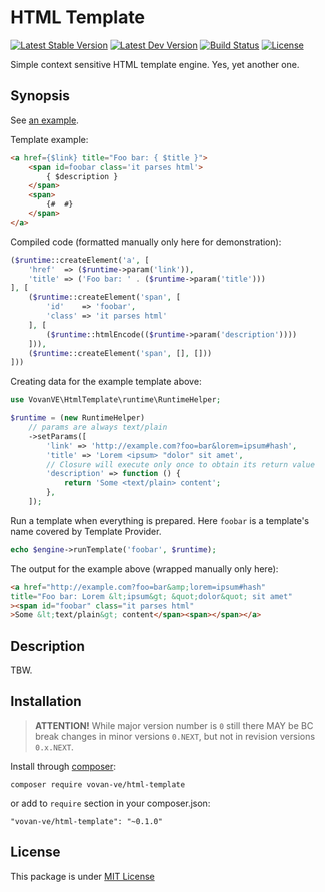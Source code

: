 HTML Template
=============

[![Latest Stable Version](https://img.shields.io/packagist/v/vovan-ve/html-template.svg)](https://packagist.org/packages/vovan-ve/html-template)
[![Latest Dev Version](https://img.shields.io/packagist/vpre/vovan-ve/html-template.svg)](https://packagist.org/packages/vovan-ve/html-template)
[![Build Status](https://travis-ci.org/Vovan-VE/html-template.svg)](https://travis-ci.org/Vovan-VE/html-template)
[![License](https://poser.pugx.org/vovan-ve/html-template/license)](https://packagist.org/packages/vovan-ve/html-template)

Simple context sensitive HTML template engine. Yes, yet another one.

Synopsis
--------

See [an example](./examples/01.basics.php).

Template example:

```html
<a href={$link} title="Foo bar: { $title }">
    <span id=foobar class='it parses html'>
        { $description }
    </span>
    <span>
        {#  #}
    </span>
</a>
```

Compiled code (formatted manually only here for demonstration):

```php
($runtime::createElement('a', [
    'href'  => ($runtime->param('link')),
    'title' => ('Foo bar: ' . ($runtime->param('title')))
], [
    ($runtime::createElement('span', [
        'id'    => 'foobar',
        'class' => 'it parses html'
    ], [
        ($runtime::htmlEncode(($runtime->param('description'))))
    ])),
    ($runtime::createElement('span', [], []))
]))
```

Creating data for the example template above:

```php
use VovanVE\HtmlTemplate\runtime\RuntimeHelper;

$runtime = (new RuntimeHelper)
    // params are always text/plain
    ->setParams([
        'link' => 'http://example.com?foo=bar&lorem=ipsum#hash',
        'title' => 'Lorem <ipsum> "dolor" sit amet',
        // Closure will execute only once to obtain its return value
        'description' => function () {
            return 'Some <text/plain> content';
        },
    ]);
```

Run a template when everything is prepared. Here `foobar` is a template's name
covered by Template Provider.

```php
echo $engine->runTemplate('foobar', $runtime);
```

The output for the example above (wrapped manually only here):

```html
<a href="http://example.com?foo=bar&amp;lorem=ipsum#hash"
title="Foo bar: Lorem &lt;ipsum&gt; &quot;dolor&quot; sit amet"
><span id="foobar" class="it parses html"
>Some &lt;text/plain&gt; content</span><span></span></a>
```

Description
-----------

TBW.

Installation
------------

> **ATTENTION!** While major version number is `0` still there MAY be
> BC break changes in minor versions `0.NEXT`, but not in revision
> versions `0.x.NEXT`.

Install through [composer][]:

    composer require vovan-ve/html-template

or add to `require` section in your composer.json:

    "vovan-ve/html-template": "~0.1.0"

License
-------

This package is under [MIT License][mit]


[composer]: http://getcomposer.org/
[mit]: https://opensource.org/licenses/MIT
